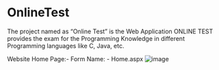 # OnlineTest
The project named as “Online Test” is the Web Application ONLINE TEST provides the exam for the Programming Knowledge in different Programming languages like C, Java, etc.

Website Home Page:- 
Form Name: - Home.aspx
![image](https://user-images.githubusercontent.com/22257930/84566541-a77ae880-ad8f-11ea-883d-d548a7ed9f23.png)

